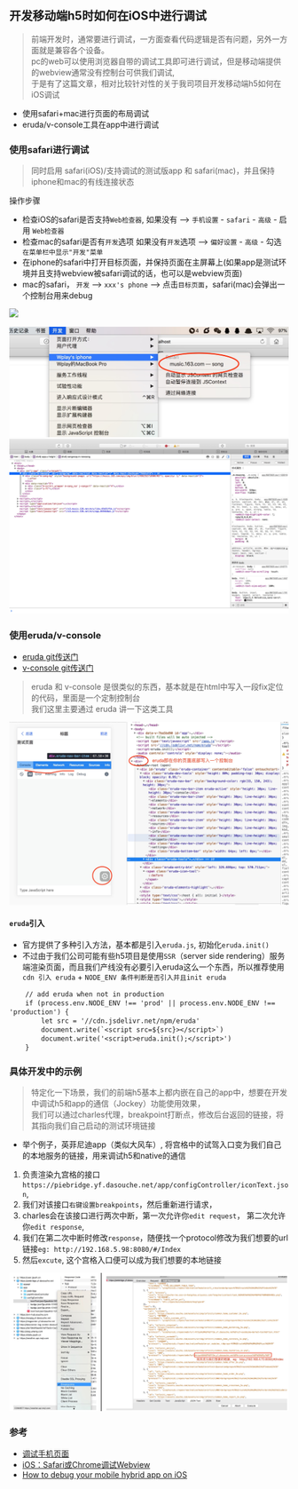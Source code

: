 ## 开发移动端h5时如何在iOS中进行调试

> 前端开发时，通常要进行调试，一方面查看代码逻辑是否有问题，另外一方面就是兼容各个设备。  
> pc的web可以使用浏览器自带的调试工具即可进行调试，但是移动端提供的webview通常没有控制台可供我们调试,  
> 于是有了这篇文章，相对比较针对性的关于我司项目开发移动端h5如何在iOS调试

- 使用safari+mac进行页面的布局调试
- eruda/v-console工具在app中进行调试


### 使用safari进行调试

> 同时启用 safari(iOS)/支持调试的测试版app 和 safari(mac)，并且保持iphone和mac的有线连接状态  

操作步骤
- 检查iOS的safari是否支持`Web检查器`, 如果没有 --> `手机设置` - `safari` - `高级` - 启用 `Web检查器`
- 检查mac的safari是否有`开发`选项 如果没有`开发`选项 --> `偏好设置` - `高级` - 勾选 `在菜单栏中显示"开发"菜单`
- 在iphone的safari中打开目标页面，并保持页面在主屏幕上(如果app是测试环境并且支持webview被safari调试的话，也可以是webview页面)
- mac的safari， `开发` --> `xxx's phone` --> 点击`目标页面`，safari(mac)会弹出一个控制台用来debug

<image width="300" src="./imgs/1.jpeg" />

![debug截图1](./imgs/2.jpeg)
![debug截图2](./imgs/3.jpeg)


### 使用eruda/v-console
- [eruda git传送门](https://github.com/liriliri/eruda)
- [v-console git传送门](https://github.com/Tencent/vConsole)

>  eruda 和 v-console 是很类似的东西，基本就是在html中写入一段fix定位的代码，里面是一个定制控制台  
> 我们这里主要通过 eruda 讲一下这类工具

![eruda](./imgs/eruda.jpeg)

#### `eruda`引入
- 官方提供了多种引入方法，基本都是引入`eruda.js`, 初始化`eruda.init()`
- 不过由于我们公司可能有些h5项目是使用`SSR`（server side rendering）服务端渲染页面，而且我们产线没有必要引入eruda这么一个东西，所以推荐使用 `cdn 引入 eruda` + `NODE_ENV 条件判断是否引入并且init eruda`

```推荐引入eruda方法
    // add eruda when not in production
    if (process.env.NODE_ENV !== 'prod' || process.env.NODE_ENV !== 'production') {
        let src = '//cdn.jsdelivr.net/npm/eruda'
        document.write(`<script src=${src}></script>`)
        document.write('<script>eruda.init();</script>')
    }
```

### 具体开发中的示例
> 特定化一下场景，我们的前端h5基本上都内嵌在自己的app中，想要在开发中调试h5和app的通信（Jockey）功能使用效果，  
> 我们可以通过charles代理，breakpoint打断点，修改后台返回的链接，将其指向我们自己启动的测试环境链接

- 举个例子，英菲尼迪app（类似大风车）, 将宫格中的试驾入口变为我们自己的本地服务的链接，用来调试h5和native的通信

1. 负责渲染九宫格的接口 `https://piebridge.yf.dasouche.net/app/configController/iconText.json`,
2. 我们对该接口`右键设置breakpoints`，然后重新进行请求，
3. charles会在该接口进行两次中断，第一次允许你`edit request`， 第二次允许你`edit response`,
4. 我们在第二次中断时修改`response`，随便找一个protocol修改为我们想要的url链接`eg: http://192.168.5.98:8080/#/Index`
5. 然后`excute`, 这个宫格入口便可以成为我们想要的本地链接

![charles断点示意图](./imgs/charles.jpeg)


### 参考
- [调试手机页面](https://zhuanlan.zhihu.com/p/43215409)
- [iOS：Safari或Chrome调试Webview](https://www.jianshu.com/p/e4e3dedfe36b)
- [How to debug your mobile hybrid app on iOS](https://developers.redhat.com/blog/2017/07/12/how-to-debug-your-mobile-hybrid-app-on-ios/)